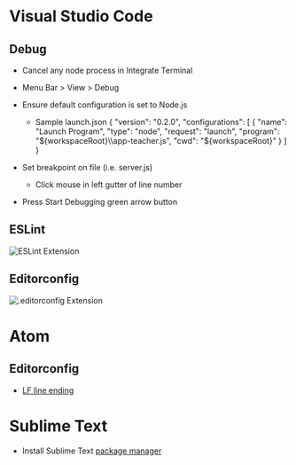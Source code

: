 # Visual Studio Code
## Debug
* Cancel any node process in Integrate Terminal
* Menu Bar > View > Debug
* Ensure default configuration is set to Node.js
	* Sample launch.json
		{
			"version": "0.2.0",
			"configurations": [
				{
					"name": "Launch Program",
					"type": "node",
					"request": "launch",
					"program": "${workspaceRoot}\\app-teacher.js",
					"cwd": "${workspaceRoot}"
				}
			]
		}

* Set breakpoint on file (i.e. server.js)
	* Click mouse in left gutter of line number
* Press Start Debugging green arrow button

## ESLint
![ESLint Extension](https://github.com/VanArts/course-files/blob/master/public/assets/visualStudioCode/extension-eslint.png)

## Editorconfig
![.editorconfig Extension](https://github.com/VanArts/course-files/blob/master/public/assets/visualStudioCode/extension-editorconfig.png)

# Atom
## Editorconfig
* [LF line ending](https://github.com/atom/line-ending-selector/issues/5#issuecomment-254846516)

# Sublime Text
* Install Sublime Text [package manager](https://packagecontrol.io/installation)
